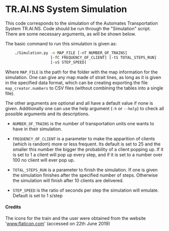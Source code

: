 # TR.AI.NS System Simulation

This code corresponds to the simulation of the Automates Transportation 
System TR.AI.NS. Code should be run through the "Simulation" script. 
There are some necessary arguments, as will be shown below.

The basic command to run this simulation is given as:

```bash
    ./Simulation.py -m MAP_FILE [-nT NUMBER_OF_TRAINS]
                    [-fC FREQUENCY_OF_CLIENT] [-tS TOTAL_STEPS_RUN]
                    [-vS STEP_SPEED]
```

Where `MAP_FILE` is the path for the folder with the map information for the 
simulation. One can give any map made of strait lines, as long as it is given 
in the specified data format, which can be creating exporting the file 
`map_creator.numbers` to CSV files (without combining the tables into a single 
file).

The other arguments are optional and all have a default value if none is given.
Additionally one can use the help argument (`-h` or `--help`) to check all 
possible arguments and its descriptions.

* `NUMBER_OF_TRAINS` is the number of transportation units one wants to have in 
their simulation. 

* `FREQUENCY_OF_CLIENT` is a parameter to make the apparition of
clients (which is random) more or less frequent. Its default is set to 25 and 
the smaller this number the bigger the probability of a client popping up. If it
is set to 1 a client will pop up every step, and if it is set to a number over 
100 no client will ever pop up. 

* `TOTAL_STEPS_RUN` is a parameter to finish the 
simulation. If one is given the simulation finishes after the specified number 
of steps. Otherwise the simulation will finish after 10 clients are delivered.

* `STEP_SPEED` is the ratio of seconds per step the simulation will emulate.
Default is set to 1 s/step




#### Credits
The icons for the train and the user were obtained from the website 'www.flaticon.com' (accessed on 22th June 2019)
